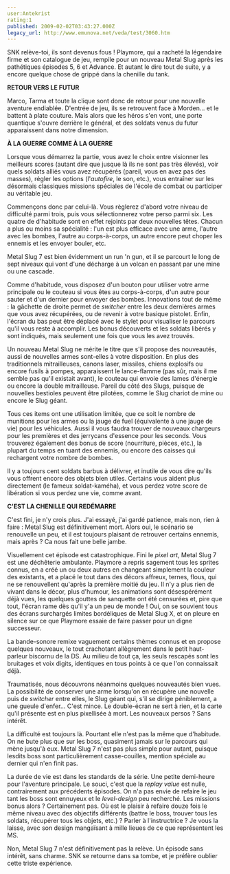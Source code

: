 ```yaml
---
user:Antekrist
rating:1
published: 2009-02-02T03:43:27.000Z
legacy_url: http://www.emunova.net/veda/test/3060.htm
---
```

SNK relève-toi, ils sont devenus fous ! Playmore, qui a racheté la légendaire firme et son catalogue de jeu, rempile pour un nouveau Metal Slug après les pathétiques épisodes 5, 6 et Advance. Et autant le dire tout de suite, y a encore quelque chose de grippé dans la chenille du tank.  

  

**RETOUR VERS LE FUTUR**  

Marco, Tarma et toute la clique sont donc de retour pour une nouvelle aventure endiablée. D'entrée de jeu, ils se retrouvent face à Morden... et le battent à plate couture. Mais alors que les héros s'en vont, une porte quantique s'ouvre derrière le général, et des soldats venus du futur apparaissent dans notre dimension.  

  

**À LA GUERRE COMME À LA GUERRE**  

Lorsque vous démarrez la partie, vous avez le choix entre visionner les meilleurs scores (autant dire que jusque là ils ne sont pas très élevés), voir quels soldats alliés vous avez récupérés (pareil, vous en avez pas des masses), régler les options (l'_autofire_, le son, etc.), vous entraîner sur les désormais classiques missions spéciales de l'école de combat ou participer au véritable jeu.  

Commençons donc par celui-là. Vous règlerez d'abord votre niveau de difficulté parmi trois, puis vous sélectionnerez votre perso parmi six. Les quatre de d'habitude sont en effet rejoints par deux nouvelles têtes. Chacun a plus ou moins sa spécialité : l'un est plus efficace avec une arme, l'autre avec les bombes, l'autre au corps-à-corps, un autre encore peut choper les ennemis et les envoyer bouler, etc.  

Metal Slug 7 est bien évidemment un run 'n gun, et il se parcourt le long de sept niveaux qui vont d'une décharge à un volcan en passant par une mine ou une cascade.  

Comme d'habitude, vous disposez d'un bouton pour utiliser votre arme principale ou le couteau si vous êtes au corps-à-corps, d'un autre pour sauter et d'un dernier pour envoyer des bombes. Innovations tout de même : la gâchette de droite permet de _switcher_ entre les deux dernières armes que vous avez récupérées, ou de revenir à votre basique pistolet. Enfin, l'écran du bas peut être déplacé avec le stylet pour visualiser le parcours qu'il vous reste à accomplir. Les bonus découverts et les soldats libérés y sont indiqués, mais seulement une fois que vous les avez trouvés.  

Un nouveau Metal Slug ne mérite le titre que s'il propose des nouveautés, aussi de nouvelles armes sont-elles à votre disposition. En plus des traditionnels mitrailleuses, canons laser, missiles, chiens explosifs ou encore fusils à pompes, apparaissent le lance-flamme (pas sûr, mais il me semble pas qu'il existait avant), le couteau qui envoie des lames d'énergie ou encore la double mitrailleuse. Pareil du côté des Slugs, puisque de nouvelles bestioles peuvent être pilotées, comme le Slug chariot de mine ou encore le Slug géant.  

Tous ces items ont une utilisation limitée, que ce soit le nombre de munitions pour les armes ou la jauge de fuel (équivalente à une jauge de vie) pour les véhicules. Aussi il vous faudra trouver de nouveaux chargeurs pour les premières et des jerrycans d'essence pour les seconds. Vous trouverez également des bonus de score (nourriture, pièces, etc.), la plupart du temps en tuant des ennemis, ou encore des caisses qui rechargent votre nombre de bombes.   

Il y a toujours cent soldats barbus à délivrer, et inutile de vous dire qu'ils vous offrent encore des objets bien utiles. Certains vous aident plus directement (le fameux soldat-kaméha), et vous perdez votre score de libération si vous perdez une vie, comme avant.  

  

**C'EST LA CHENILLE QUI REDÉMARRE**  

C'est fini, je n'y crois plus. J'ai essayé, j'ai gardé patience, mais non, rien à faire : Metal Slug est définitivement mort. Alors oui, le scénario se renouvelle un peu, et il est toujours plaisant de retrouver certains ennemis, mais après ? Ca nous fait une belle jambe.  

Visuellement cet épisode est catastrophique. Fini le _pixel art_, Metal Slug 7 est une déchêterie ambulante. Playmore a repris sagement tous les sprites connus, en a créé un ou deux autres en changeant simplement la couleur des existants, et a placé le tout dans des décors affreux, ternes, flous, qui ne se renouvellent qu'après la première moitié du jeu. Il n'y a plus rien de vivant dans le décor, plus d'humour, les animations sont désespérément déjà vues, les quelques gouttes de sanquette ont été censurées et, pire que tout, l'écran rame dès qu'il y'a un peu de monde ! Oui, on se souvient tous des écrans surchargés limites bordéliques de Metal Slug X, et on pleure en silence sur ce que Playmore essaie de faire passer pour un digne successeur.  

La bande-sonore remixe vaguement certains thèmes connus et en propose quelques nouveaux, le tout crachotant allègrement dans le petit haut-parleur biscornu de la DS. Au milieu de tout ça, les seuls rescapés sont les bruitages et voix digits, identiques en tous points à ce que l'on connaissait déjà.  

Traumatisés, nous découvrons néanmoins quelques nouveautés bien vues. La possibilité de conserver une arme lorsqu'on en récupère une nouvelle puis de _switcher_ entre elles, le Slug géant qui, s'il se dirige péniblement, a une gueule d'enfer... C'est mince. Le double-écran ne sert à rien, et la carte qu'il présente est en plus pixellisée à mort. Les nouveaux persos ? Sans intérêt.  

La difficulté est toujours là. Pourtant elle n'est pas la même que d'habitude. On ne bute plus que sur les boss, quasiment jamais sur le parcours qui mène jusqu'à eux. Metal Slug 7 n'est pas plus simple pour autant, puisque lesdits boss sont particulièrement casse-couilles, mention spéciale au dernier qui n'en finit pas.  

La durée de vie est dans les standards de la série. Une petite demi-heure pour l'aventure principale. Le souci, c'est que la _replay value_ est nulle, contrairement aux précédents épisodes. On n'a pas envie de refaire le jeu tant les boss sont ennuyeux et le _level-design_ peu recherché. Les missions bonus alors ? Certainement pas. Où est le plaisir à refaire douze fois le même niveau avec des objectifs différents (battre le boss, trouver tous les soldats, récupérer tous les objets, etc.) ? Parler à l'instructrice ? Je vous la laisse, avec son design mangaïsant à mille lieues de ce que représentent les MS.  

  

Non, Metal Slug 7 n'est définitivement pas la relève. Un épisode sans intérêt, sans charme. SNK se retourne dans sa tombe, et je préfère oublier cette triste expérience.